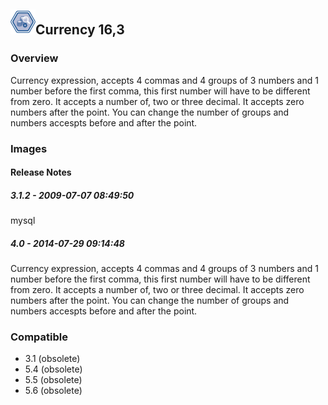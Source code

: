 ## <img src='./logo.jpg' width='40' height='40'>Currency 16,3

### Overview
Currency expression, accepts 4 commas and 4 groups of 3 numbers and 1 number before the first comma, this first number will have to be different from zero. It accepts a number of, two or three decimal. It accepts zero numbers after the point. You can change the number of groups and numbers accespts before and after the point.
### Images




#### Release Notes

##### 3.1.2 - 2009-07-07 08:49:50
mysql
##### 4.0 - 2014-07-29 09:14:48
Currency expression, accepts 4 commas and 4 groups of 3 numbers and 1 number before the first comma, this first number will have to be different from zero. It accepts a number of, two or three decimal. It accepts zero numbers after the point. You can change the number of groups and numbers accespts before and after the point.
### Compatible
 -  3.1 (obsolete)
 -   5.4 (obsolete)
 -   5.5 (obsolete)
 -   5.6 (obsolete)